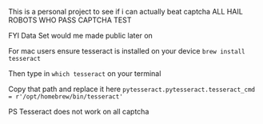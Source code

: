 This is a personal project to see if i can actually beat captcha 
ALL HAIL ROBOTS WHO PASS CAPTCHA TEST

FYI Data Set would me made public later on 

For mac users ensure tesseract is installed on your device 
```brew install tesseract```

Then type in ```which tesseract``` on  your terminal 

Copy that path and replace it here 
```pytesseract.pytesseract.tesseract_cmd = r'/opt/homebrew/bin/tesseract'```

PS Tesseract does not work on all captcha

